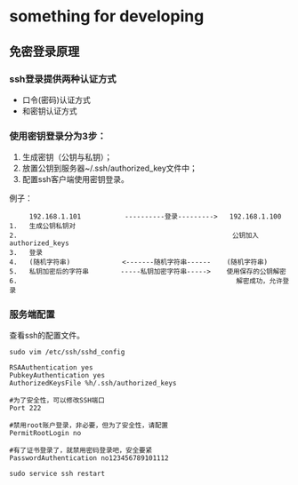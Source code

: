 # something for developing

## 免密登录原理

### ssh登录提供两种认证方式

- 口令(密码)认证方式
- 和密钥认证方式

### 使用密钥登录分为3步： 

1. 生成密钥（公钥与私钥）； 
2. 放置公钥到服务器~/.ssh/authorized_key文件中； 
3. 配置ssh客户端使用密钥登录。

例子：          

```    
     192.168.1.101           ----------登录--------->   192.168.1.100
1.   生成公钥私钥对
2.                                                      公钥加入authorized_keys
3.   登录
4.   (随机字符串)             <-------随机字符串------    (随机字符串)
5.   私钥加密后的字符串        -----私钥加密字符串----->    使用保存的公钥解密
6.                                                       解密成功，允许登录
```

### 服务端配置

查看ssh的配置文件。

```
sudo vim /etc/ssh/sshd_config
```

```
RSAAuthentication yes 
PubkeyAuthentication yes 
AuthorizedKeysFile %h/.ssh/authorized_keys

#为了安全性，可以修改SSH端口
Port 222

#禁用root账户登录，非必要，但为了安全性，请配置
PermitRootLogin no

#有了证书登录了，就禁用密码登录吧，安全要紧
PasswordAuthentication no123456789101112
```

```
sudo service ssh restart
```